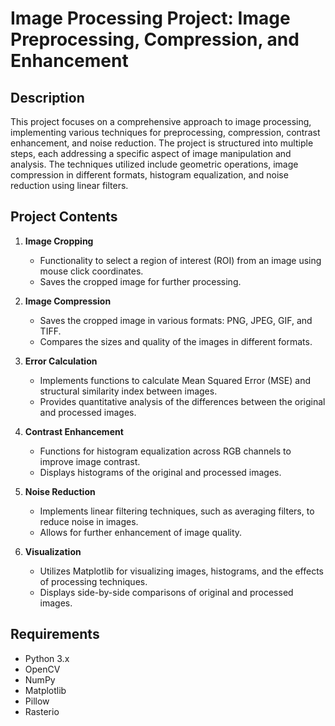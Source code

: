 # Image Processing Project: Image Preprocessing, Compression, and Enhancement

## Description
This project focuses on a comprehensive approach to image processing, implementing various techniques for preprocessing, compression, contrast enhancement, and noise reduction. The project is structured into multiple steps, each addressing a specific aspect of image manipulation and analysis. The techniques utilized include geometric operations, image compression in different formats, histogram equalization, and noise reduction using linear filters.

## Project Contents
1. **Image Cropping**
   - Functionality to select a region of interest (ROI) from an image using mouse click coordinates.
   - Saves the cropped image for further processing.

2. **Image Compression**
   - Saves the cropped image in various formats: PNG, JPEG, GIF, and TIFF.
   - Compares the sizes and quality of the images in different formats.

3. **Error Calculation**
   - Implements functions to calculate Mean Squared Error (MSE) and structural similarity index between images.
   - Provides quantitative analysis of the differences between the original and processed images.

4. **Contrast Enhancement**
   - Functions for histogram equalization across RGB channels to improve image contrast.
   - Displays histograms of the original and processed images.

5. **Noise Reduction**
   - Implements linear filtering techniques, such as averaging filters, to reduce noise in images.
   - Allows for further enhancement of image quality.

6. **Visualization**
   - Utilizes Matplotlib for visualizing images, histograms, and the effects of processing techniques.
   - Displays side-by-side comparisons of original and processed images.

## Requirements
- Python 3.x
- OpenCV
- NumPy
- Matplotlib
- Pillow
- Rasterio


